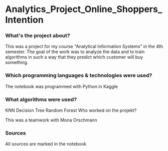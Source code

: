 # Analytics_Project_Online_Shoppers_Intention

### What's the project about?

This was a project for my course "Analytical Information Systems" in the 4th semester. The goal of the work was to analyze the data and to train algorithms in such a way that they predict which customer will buy something.

### Which programming languages & technologies were used?

The notebook was programmed with Python in Kaggle

### What algorithms were used?

KNN
Decision Tree
Random Forest
Who worked on the projekt?

This was a teamwork with Mona Orschmann

### Sources

All sources are marked in the notebook
